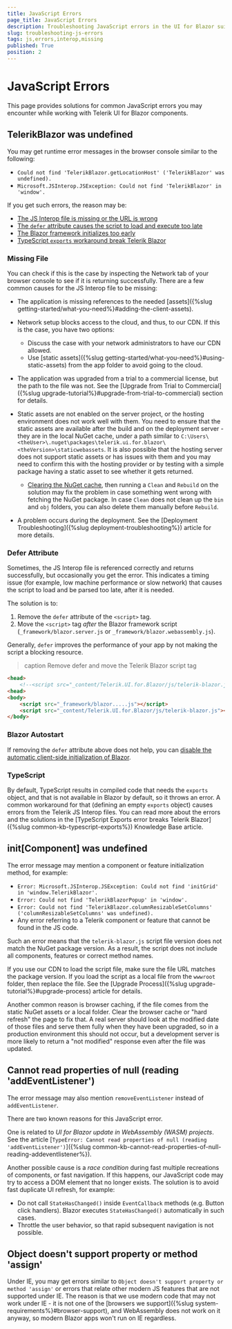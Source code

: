 ```yaml
---
title: JavaScript Errors
page_title: JavaScript Errors
description: Troubleshooting JavaScript errors in the UI for Blazor suite.
slug: troubleshooting-js-errors
tags: js,errors,interop,missing
published: True
position: 2
---
```


# JavaScript Errors

This page provides solutions for common JavaScript errors you may encounter while working with Telerik UI for Blazor components.

## TelerikBlazor was undefined

You may get runtime error messages in the browser console similar to the following:

* `Could not find 'TelerikBlazor.getLocationHost' ('TelerikBlazor' was undefined).`
* `Microsoft.JSInterop.JSException: Could not find 'TelerikBlazor' in 'window'.`

If you get such errors, the reason may be:

* [The JS Interop file is missing or the URL is wrong](#missing-file)
* [The `defer` attribute causes the script to load and execute too late](#defer-attribute)
* [The Blazor framework initializes too early](#blazor-autostart)
* [TypeScript `exports` workaround break Telerik Blazor](#typescript)

### Missing File

You can check if this is the case by inspecting the Network tab of your browser console to see if it is returning successfully. There are a few common causes for the JS Interop file to be missing:

* The application is missing references to the needed [assets]({%slug getting-started/what-you-need%}#adding-the-client-assets).

* Network setup blocks access to the cloud, and thus, to our CDN. If this is the case, you have two options:
    * Discuss the case with your network administrators to have our CDN allowed.
    * Use [static assets]({%slug getting-started/what-you-need%}#using-static-assets) from the app folder to avoid going to the cloud.

* The application was upgraded from a trial to a commercial license, but the path to the file was not. See the [Upgrade from Trial to Commercial]({%slug upgrade-tutorial%}#upgrade-from-trial-to-commercial) section for details.

* Static assets are not enabled on the server project, or the hosting environment does not work well with them. You need to ensure that the static assets are available after the build and on the deployment server - they are in the local NuGet cache, under a path similar to `C:\Users\<theUser>\.nuget\packages\telerik.ui.for.blazor\<theVersion>\staticwebassets`. It is also possible that the hosting server does not support static assets or has issues with them and you may need to confirm this with the hosting provider or by testing with a simple package having a static asset to see whether it gets returned.
    * [Clearing the NuGet cache](https://docs.microsoft.com/en-us/nuget/consume-packages/managing-the-global-packages-and-cache-folders#clearing-local-folders), then running a `Clean` and `Rebuild` on the solution may fix the problem in case something went wrong with fetching the NuGet package. In case `Clean` does not clean up the `bin` and `obj` folders, you can also delete them manually before `Rebuild`.

* A problem occurs during the deployment. See the [Deployment Troubleshooting]({%slug deployment-troubleshooting%}) article for more details.

### Defer Attribute

Sometimes, the JS Interop file is referenced correctly and returns successfully, but occasionally you get the error. This indicates a timing issue (for example, low machine performance or slow network) that causes the script to load and be parsed too late, after it is needed.

The solution is to:

1. Remove the `defer` attribute of the `<script>` tag.
1. Move the `<script>` tag *after* the Blazor framework script (`_framework/blazor.server.js` or `_framework/blazor.webassembly.js`).

Generally, `defer` improves the performance of your app by not making the script a blocking resource.

>caption Remove defer and move the Telerik Blazor script tag

<div class="skip-repl"></div>

````HTML
<head>
    <!--<script src="_content/Telerik.UI.for.Blazor/js/telerik-blazor.js" defer></script>-->
<head>
<body>
    <script src="_framework/blazor.....js"></script>
    <script src="_content/Telerik.UI.for.Blazor/js/telerik-blazor.js"></script>
</body>
````

### Blazor Autostart

If removing the `defer` attribute above does not help, you can [disablе the automatic client-side initialization of Blazor](https://learn.microsoft.com/en-us/aspnet/core/blazor/fundamentals/startup?view=aspnetcore-7.0#initialize-blazor-when-the-document-is-ready).

### TypeScript

By default, TypeScript results in compiled code that needs the `exports` object, and that is not available in Blazor by default, so it throws an error. A common workaround for that (defining an empty `exports` object) causes errors from the Telerik JS Interop files. You can read more about the errors and the solutions in the [TypeScript Exports error breaks Telerik Blazor]({%slug common-kb-typescript-exports%}) Knowledge Base article.

## init[Component] was undefined

The error message may mention a component or feature initialization method, for example:

* `Error: Microsoft.JSInterop.JSException: Could not find 'initGrid' in 'window.TelerikBlazor'.`
* `Error: Could not find 'TelerikBlazorPopup' in 'window'.`
* `Error: Could not find 'TelerikBlazor.columnResizableSetColumns' ('columnResizableSetColumns' was undefined).`
* Any error referring to a Telerik component or feature that cannot be found in the JS code.

Such an error means that the `telerik-blazor.js` script file version does not match the NuGet package version. As a result, the script does not include all components, features or correct method names.

If you use our CDN to load the script file, make sure the file URL matches the package version. If you load the script as a local file from the `wwwroot` folder, then replace the file. See the [Upgrade Process]({%slug upgrade-tutorial%}#upgrade-process) article for details.

Another common reason is browser caching, if the file comes from the static NuGet assets or a local folder. Clear the browser cache or "hard refresh" the page to fix that. A real server should look at the modified date of those files and serve them fully when they have been upgraded, so in a production environment this should not occur, but a development server is more likely to return a "not modified" response even after the file was updated.

## Cannot read properties of null (reading 'addEventListener')

The error message may also mention `removeEventListener` instead of `addEventListener`.

There are two known reasons for this JavaScript error.

One is related to *UI for Blazor update in WebAssembly (WASM) projects*. See the article [`TypeError: Cannot read properties of null (reading 'addEventListener')`]({%slug common-kb-cannot-read-properties-of-null-reading-addeventlistener%}).

Another possible cause is a *race condition* during fast multiple recreations of components, or fast navigation. If this happens, our JavaScript code may try to access a DOM element that no longer exists. The solution is to avoid fast duplicate UI refresh, for example:

* Do not call `StateHasChanged()` inside `EventCallback` methods (e.g. Button click handlers). Blazor executes `StateHasChanged()` automatically in such cases.
* Throttle the user behavior, so that rapid subsequent navigation is not possible.

## Object doesn't support property or method 'assign'

Under IE, you may get errors similar to `Object doesn't support property or method 'assign'` or errors that relate other modern JS features that are not supported under IE. The reason is that we use modern code that may not work under IE - it is not one of the [browsers we support]({%slug system-requirements%}#browser-support), and WebAssembly does not work on it anyway, so modern Blazor apps won't run on IE regardless.
